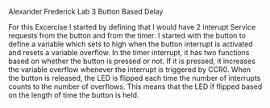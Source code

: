 Alexander Frederick
Lab 3 Button Based Delay

For this Excercise I started by defining that I would have 2 interupt Service requests from the button and from the timer. I started with the button to define a variable which sets to high when the button interrupt is activated and resets a variable overflow. In the timer interrupt, it has two functions based on whether the button is pressed or not. If it is pressed, it increases the variable overflow whenever the interrupt is triggered by CCR0. When the button is released, the LED is flipped each time the number of interrupts counts to the number of overflows. This means that the LED if flipped based on the length of time the button is held.